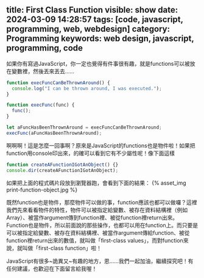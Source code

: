 title: First Class Function
visible: show
date: 2024-03-09 14:28:57
tags: [code, javascript, programming, web, webdesign]
category: Programming
keywords: web design, javascript, programming, code
---
如果你有寫過JavaScript，你一定也覺得有件事很有趣，就是functions可以被放在變數裡，然後丟來丟去……
```javascript
function execFuncCanBeThrownAround() {
  console.log("I can be thrown around, I was executed.");
}

function execFunc(func) {
  func();
}

let aFuncHasBeenThrownAround = execFuncCanBeThrownAround;
execFunc(aFuncHasBeenThrownAround);
```
啊啊啊！這是怎麼一回事啊？原來是JavaScript的functions也是物件啦！如果把function用console印出來，的確可以看到它有不少屬性呢！像下面這樣
<!-- more -->
```javascript
function createAFunctionIGotAnObject() {}
console.dir(createAFunctionIGotAnObject);
```
如果把上面的程式碼片段放到瀏覽器跑，會看到下面的結果：
{% asset_img print-function-object.jpg %}

既然function也是物件，那麼物件可以做的事，function應該也都可以做囉？這裡我們先來看看物件的特性，物件可以被指定給變數、被存在資料結構裡（例如Array）、被當作argument傳到function裡、被從function裡return出來。Function也是物件，所以前面說的那些操作，也都可以用在function上。而只要是可以被指定給變數、被存在資料結構裡、被當作argument傳給function、被從function裡return出來的數值，就叫做「first-class values」，而對function來說，就叫做「first-class function」啦！

JavaScript有很多~詭異又~有趣的地方，恩……我們一起加油，繼續探究吧！有任何建議，也歡迎在下面留言給我喔！
